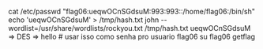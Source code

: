 cat /etc/passwd
"flag06:ueqwOCnSGdsuM:993:993::/home/flag06:/bin/sh"
echo 'ueqwOCnSGdsuM' > /tmp/hash.txt
john --wordlist=/usr/share/wordlists/rockyou.txt  /tmp/hash.txt
ueqwOCnSGdsuM => DES => hello # usar isso como senha pro usuario flag06
su flag06 
getflag